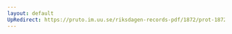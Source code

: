```yaml
---
layout: default
UpRedirect: https://pruto.im.uu.se/riksdagen-records-pdf/1872/prot-1872--fk--316/prot-1872--fk--316_034.pdf
---
```

